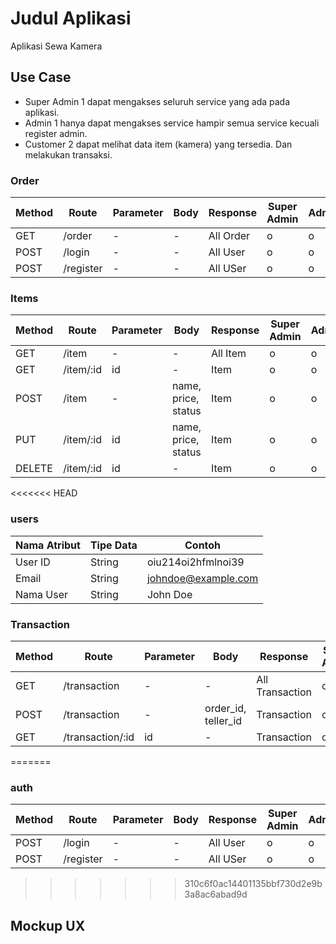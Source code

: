 # Judul Aplikasi
Aplikasi Sewa Kamera 

## Use Case
- Super Admin 1 dapat mengakses seluruh service yang ada pada aplikasi.
- Admin 1 hanya dapat mengakses service hampir semua service kecuali register admin.
- Customer 2 dapat melihat data item (kamera) yang tersedia. Dan melakukan transaksi.

### Order
Method | Route | Parameter | Body | Response | Super Admin | Admin | Customer
---|---|---|---|---|---|---|---
GET | /order | - | - | All Order | o | o | x
POST | /login | - | - | All User | o | o | o
POST | /register | - | - | All USer | o | o | o


### Items
Method | Route | Parameter | Body | Response | Super Admin | Admin | Customer
---|---|---|---|---|---|---|---
GET | /item | - | - | All Item | o | o | o
GET | /item/:id | id | - | Item | o | o | o
POST | /item | - | name, price, status | Item | o | o | x
PUT | /item/:id| id | name, price, status | Item | o | o | x
DELETE | /item/:id| id | - | Item | o | o | x


<<<<<<< HEAD
### users
Nama Atribut | Tipe Data | Contoh
---|---|---
User ID | String | oiu214oi2hfmlnoi39
Email | String | johndoe@example.com
Nama User | String | John Doe

### Transaction
Method | Route | Parameter | Body | Response | Super Admin | Admin | Customer
---|---|---|---|---|---|---|---
GET | /transaction | - | - | All Transaction | o | o | x
POST | /transaction | - | order_id, teller_id | Transaction | o | o | x
GET | /transaction/:id | id | - | Transaction | o | o | x
=======
### auth
Method | Route | Parameter | Body | Response | Super Admin | Admin | Customer
---|---|---|---|---|---|---|---
POST | /login | - | - | All User | o | o | o
POST | /register | - | - | All USer | o | o | o
>>>>>>> 310c6f0ac14401135bbf730d2e9b3a8ac6abad9d

## Mockup UX